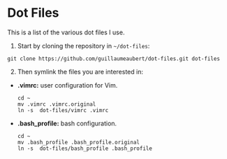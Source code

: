 Dot Files
=========

This is a list of the various dot files I use.

1. Start by cloning the repository in ```~/dot-files```:

```
git clone https://github.com/guillaumeaubert/dot-files.git dot-files
```

2. Then symlink the files you are interested in:

 * **.vimrc:** user configuration for Vim.

	```
	cd ~
	mv .vimrc .vimrc.original
	ln -s  dot-files/vimrc .vimrc
	```

 * **.bash_profile:** bash configuration.

	```
	cd ~
	mv .bash_profile .bash_profile.original
	ln -s  dot-files/bash_profile .bash_profile
	```
